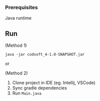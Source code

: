 ### Prerequisites
Java runtime
## Run
(Method 1)
```
java -jar codsoft_4-1.0-SNAPSHOT.jar
```
or


(Method 2)

1. Clone project in IDE (eg. Intellij, VSCode)
2. Sync gradle dependencies 
3. Run `Main.java`
